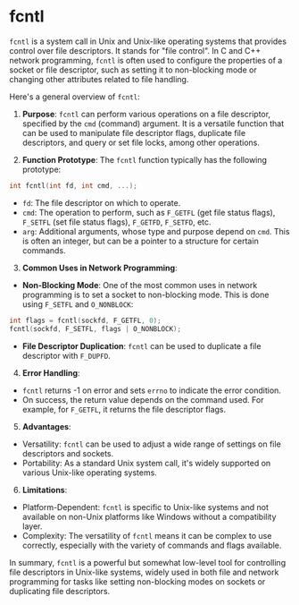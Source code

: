 # fcntl
`fcntl` is a system call in Unix and Unix-like operating systems that provides control over file descriptors. It stands for "file control". In C and C++ network programming, `fcntl` is often used to configure the properties of a socket or file descriptor, such as setting it to non-blocking mode or changing other attributes related to file handling.

Here's a general overview of `fcntl`:

1. **Purpose**: `fcntl` can perform various operations on a file descriptor, specified by the `cmd` (command) argument. It is a versatile function that can be used to manipulate file descriptor flags, duplicate file descriptors, and query or set file locks, among other operations.

2. **Function Prototype**: The `fcntl` function typically has the following prototype:
```cpp
int fcntl(int fd, int cmd, ...);
```

- `fd`: The file descriptor on which to operate.
- `cmd`: The operation to perform, such as `F_GETFL` (get file status flags), `F_SETFL` (set file status flags), `F_GETFD`, `F_SETFD`, etc.
- `arg`: Additional arguments, whose type and purpose depend on `cmd`. This is often an integer, but can be a pointer to a structure for certain commands.

3. **Common Uses in Network Programming**:
- **Non-Blocking Mode**: One of the most common uses in network programming is to set a socket to non-blocking mode. This is done using `F_SETFL` and `O_NONBLOCK`:

```cpp
int flags = fcntl(sockfd, F_GETFL, 0);
fcntl(sockfd, F_SETFL, flags | O_NONBLOCK);
```
- **File Descriptor Duplication**: `fcntl` can be used to duplicate a file descriptor with `F_DUPFD`.

4. **Error Handling**:
- `fcntl` returns -1 on error and sets `errno` to indicate the error condition.
- On success, the return value depends on the command used. For example, for `F_GETFL`, it returns the file descriptor flags.

5. **Advantages**:
- Versatility: `fcntl` can be used to adjust a wide range of settings on file descriptors and sockets.
- Portability: As a standard Unix system call, it's widely supported on various Unix-like operating systems.

6. **Limitations**:
- Platform-Dependent: `fcntl` is specific to Unix-like systems and not available on non-Unix platforms like Windows without a compatibility layer.
- Complexity: The versatility of `fcntl` means it can be complex to use correctly, especially with the variety of commands and flags available.

In summary, `fcntl` is a powerful but somewhat low-level tool for controlling file descriptors in Unix-like systems, widely used in both file and network programming for tasks like setting non-blocking modes on sockets or duplicating file descriptors.